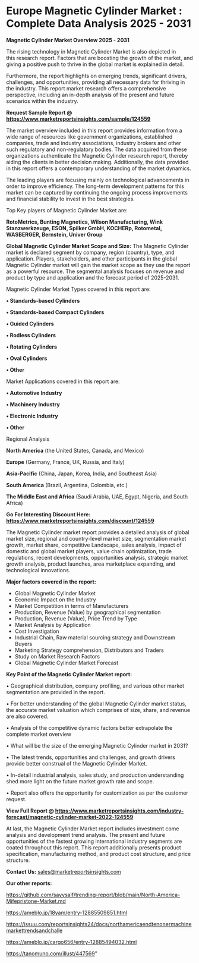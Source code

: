# Europe Magnetic Cylinder Market : Complete Data Analysis 2025 - 2031

<Strong> Magnetic Cylinder Market Overview 2025 - 2031</strong>

The rising technology in Magnetic Cylinder Market is also depicted in this research report. Factors that are boosting the growth of the market, and giving a positive push to thrive in the global market is explained in detail.

Furthermore, the report highlights on emerging trends, significant drivers, challenges, and opportunities, providing all necessary data for thriving in the industry. This report market research offers a comprehensive perspective, including an in-depth analysis of the present and future scenarios within the industry.

<strong>Request Sample Report @ <a href=https://www.marketreportsinsights.com/sample/124559>https://www.marketreportsinsights.com/sample/124559</a></strong>

The market overview included in this report provides information from a wide range of resources like government organizations, established companies, trade and industry associations, industry brokers and other such regulatory and non-regulatory bodies. The data acquired from these organizations authenticate the Magnetic Cylinder research report, thereby aiding the clients in better decision making. Additionally, the data provided in this report offers a contemporary understanding of the market dynamics.

The leading players are focusing mainly on technological advancements in order to improve efficiency. The long-term development patterns for this market can be captured by continuing the ongoing process improvements and financial stability to invest in the best strategies.

Top Key players of Magnetic Cylinder Market are:

<strong>RotoMetrics, Bunting Magnetics, Wilson Manufacturing, Wink Stanzwerkzeuge, ESON, Spilker GmbH, KOCHERр, Rotometal, WASBERGER, Bernstein, Univer Group</strong>

<strong><b>Global Magnetic Cylinder Market Scope and Size:</b></strong>
The Magnetic Cylinder market is declared segment by company, region (country), type, and application. Players, stakeholders, and other participants in the global Magnetic Cylinder market will gain the market scope as they use the report as a powerful resource. The segmental analysis focuses on revenue and product by type and application and the forecast period of 2025-2031.

Magnetic Cylinder Market Types covered in this report are:

<strong>• Standards-based Cylinders

• Standards-based Compact Cylinders

• Guided Cylinders

• Rodless Cylinders

• Rotating Cylinders

• Oval Cylinders

• Other</strong>

Market Applications covered in this report are:

<strong>• Automotive Industry

• Machinery Industry

• Electronic Industry

• Other</strong> 

Regional Analysis

<strong>North America</strong> (the United States, Canada, and Mexico)

<strong>Europe</strong> (Germany, France, UK, Russia, and Italy)

<strong>Asia-Pacific</strong> (China, Japan, Korea, India, and Southeast Asia)

<strong>South America</strong> (Brazil, Argentina, Colombia, etc.)

<strong>The Middle East and Africa</strong> (Saudi Arabia, UAE, Egypt, Nigeria, and South Africa)

<strong>Go For Interesting Discount Here: <a href=https://www.marketreportsinsights.com/discount/124559>https://www.marketreportsinsights.com/discount/124559</a></strong>

The Magnetic Cylinder market report provides a detailed analysis of global market size, regional and country-level market size, segmentation market growth, market share, competitive Landscape, sales analysis, impact of domestic and global market players, value chain optimization, trade regulations, recent developments, opportunities analysis, strategic market growth analysis, product launches, area marketplace expanding, and technological innovations.

<strong><b>Major factors covered in the report:</b></strong>
<ul>
  <li>Global Magnetic Cylinder Market </li>
  <li>Economic Impact on the Industry</li>
  <li>Market Competition in terms of Manufacturers</li>
  <li>Production, Revenue (Value) by geographical segmentation</li>
  <li>Production, Revenue (Value), Price Trend by Type</li>
  <li>Market Analysis by Application</li>
  <li>Cost Investigation</li>
  <li>Industrial Chain, Raw material sourcing strategy and Downstream Buyers</li>
  <li>Marketing Strategy comprehension, Distributors and Traders</li>
  <li>Study on Market Research Factors</li>
  <li>Global Magnetic Cylinder Market Forecast</li>
</ul>

<strong><b>Key Point of the Magnetic Cylinder Market report:</b></strong>

• Geographical distribution, company profiling, and various other market segmentation are provided in the report.

• For better understanding of the global Magnetic Cylinder market status, the accurate market valuation which comprises of size, share, and revenue are also covered.

• Analysis of the competitive dynamic factors better extrapolate the complete market overview

• What will be the size of the emerging Magnetic Cylinder market in 2031?

• The latest trends, opportunities and challenges, and growth drivers provide better construal of the Magnetic Cylinder Market.

• In-detail industrial analysis, sales study, and production understanding shed more light on the future market growth rate and scope.

• Report also offers the opportunity for customization as per the customer request.

<strong><b>View Full Report @ <a href=https://www.marketreportsinsights.com/industry-forecast/magnetic-cylinder-market-2022-124559>https://www.marketreportsinsights.com/industry-forecast/magnetic-cylinder-market-2022-124559</a></b></strong>


At last, the Magnetic Cylinder Market report includes investment come analysis and development trend analysis. The present and future opportunities of the fastest growing international industry segments are coated throughout this report. This report additionally presents product specification, manufacturing method, and product cost structure, and price structure.

<strong>Contact Us:</strong>
sales@marketreportsinsights.com

<strong>Our other reports:</strong>

<a href=https://github.com/sayysaif/trending-report/blob/main/North-America-Mifepristone-Market.md>https://github.com/sayysaif/trending-report/blob/main/North-America-Mifepristone-Market.md</a>

<a href=https://ameblo.jp/18yam/entry-12885509851.html>https://ameblo.jp/18yam/entry-12885509851.html</a>

<a href=https://issuu.com/reportsinsights24/docs/northamericaendtenonermachinemarkettrendsandchalle>https://issuu.com/reportsinsights24/docs/northamericaendtenonermachinemarkettrendsandchalle</a>

<a href=https://ameblo.jp/cargo656/entry-12885494032.html>https://ameblo.jp/cargo656/entry-12885494032.html</a>

<a href=https://tanomuno.com/illust/447569>https://tanomuno.com/illust/447569</a>"
